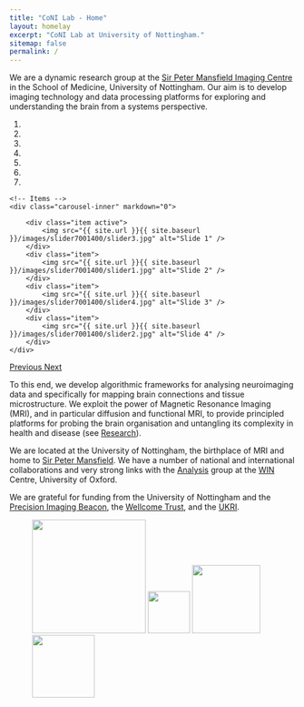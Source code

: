 ```yaml
---
title: "CoNI Lab - Home"
layout: homelay
excerpt: "CoNI Lab at University of Nottingham."
sitemap: false
permalink: /
---
```


We are a dynamic research group at the [Sir Peter Mansfield Imaging Centre](https://www.nottingham.ac.uk/research/groups/spmic/index.aspx) in the
School of Medicine, University of Nottingham. Our aim is to develop
imaging technology and data processing platforms for exploring and understanding the brain from a systems perspective.


<div markdown="0" id="carousel" class="carousel slide" data-ride="carousel" data-interval="5000" data-pause="hover" >
    <!-- Menu -->
    <ol class="carousel-indicators">
        <li data-target="#carousel" data-slide-to="0" class="active"></li>
        <li data-target="#carousel" data-slide-to="1"></li>
        <li data-target="#carousel" data-slide-to="2"></li>
        <li data-target="#carousel" data-slide-to="3"></li>
        <li data-target="#carousel" data-slide-to="4"></li>
        <li data-target="#carousel" data-slide-to="5"></li>
        <li data-target="#carousel" data-slide-to="6"></li>
    </ol>

    <!-- Items -->
    <div class="carousel-inner" markdown="0">

        <div class="item active">
            <img src="{{ site.url }}{{ site.baseurl }}/images/slider7001400/slider3.jpg" alt="Slide 1" />
        </div>
        <div class="item">
            <img src="{{ site.url }}{{ site.baseurl }}/images/slider7001400/slider1.jpg" alt="Slide 2" />
        </div>
        <div class="item">
            <img src="{{ site.url }}{{ site.baseurl }}/images/slider7001400/slider4.jpg" alt="Slide 3" />
        </div>
        <div class="item">
            <img src="{{ site.url }}{{ site.baseurl }}/images/slider7001400/slider2.jpg" alt="Slide 4" />
        </div>
    </div>
  <a class="left carousel-control" href="#carousel" role="button" data-slide="prev">
    <span class="glyphicon glyphicon-chevron-left" aria-hidden="true"></span>
    <span class="sr-only">Previous</span>
  </a>
  <a class="right carousel-control" href="#carousel" role="button" data-slide="next">
    <span class="glyphicon glyphicon-chevron-right" aria-hidden="true"></span>
    <span class="sr-only">Next</span>
  </a>
</div>


To this end, we develop algorithmic frameworks for analysing
neuroimaging data and specifically for mapping brain connections and
tissue microstructure. We exploit the power of Magnetic Resonance Imaging (MRI), and
in particular diffusion and functional MRI, to provide principled
platforms for probing the brain organisation and untangling its complexity in health and disease (see [Research](research)).

We are located at the University of Nottingham, the birthplace of MRI
and home to [Sir Peter Mansfield](https://en.wikipedia.org/wiki/Peter_Mansfield). We
have a number of national and international collaborations and very
strong links with the [Analysis](https://www.win.ox.ac.uk/research/analysis-research) group at the [WIN](https://www.win.ox.ac.uk) Centre, University of
Oxford.

We are grateful for funding from the University of Nottingham and the
[Precision Imaging Beacon](https://www.nottingham.ac.uk/research/beacons-of-excellence/precision-imaging/precision-imaging.aspx),
the [Wellcome Trust](https://wellcome.ac.uk), and the [UKRI](https://www.ukri.org).

<div markdown="1" class="center">
<figure class="fourth">
  <img src="{{ site.url }}{{ site.baseurl }}/images/logopic/Logo_SPMIC.jpg" style="width: 200px">
  <img src="{{ site.url }}{{ site.baseurl }}/images/logopic/Logo_WT.jpg" style="width: 74px">
  <img src="{{ site.url }}{{ site.baseurl }}/images/logopic/Logo_EPSRC.jpg" style="width: 120px">
  <img src="{{ site.url }}{{ site.baseurl }}/images/logopic/Logo_MRC.jpg" style="width: 110px">
</figure>
</div>
